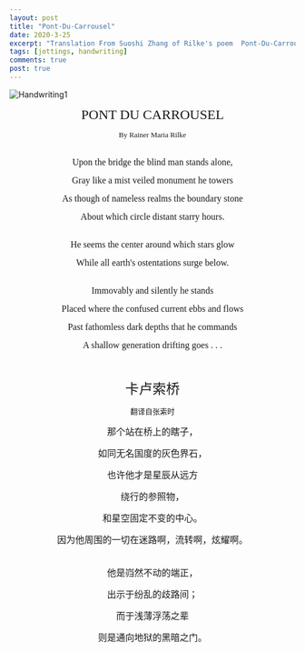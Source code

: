 ```yaml
---
layout: post
title: "Pont-Du-Carrousel"
date: 2020-3-25
excerpt: "Translation From Suoshi Zhang of Rilke's poem  Pont-Du-Carrousel"
tags: [jottings, handwriting]
comments: true
post: true
---
```


![Handwriting1](https://raw.githubusercontent.com/SUNRISINGGG/sunrisinggg.github.io/master/assets/img/Poems/handwriting1.jpg "Handwriting1")
<br>

<font size="5" face="Comic Sans MS"><center>PONT DU CARROUSEL</center></font>

<font size="2" face="Comic Sans MS"><center>By Rainer Maria Rilke</center></font>
<br>

<font size="3" face="Comic Sans MS"><center>Upon the bridge the blind man stands alone,</center></font>

 <font size="3" face="Comic Sans MS"><center>Gray like a mist veiled monument he towers </center></font>

 <font size="3" face="Comic Sans MS"><center>As though of nameless realms the boundary stone </center></font>

<font size="3" face="Comic Sans MS"><center> About which circle distant starry hours. </center></font>
<br>

 <font size="3" face="Comic Sans MS"><center>He seems the center around which stars glow </center></font>

 <font size="3" face="Comic Sans MS"><center>While all earth's ostentations surge below. </center></font>

 <br>
 <font size="3" face="Comic Sans MS"><center>Immovably and silently he stands </center></font>

 <font size="3" face="Comic Sans MS"><center>Placed where the confused current ebbs and flows </center></font>

 <font size="3" face="Comic Sans MS"><center>Past fathomless dark depths that he commands </center></font>

 <font size="3" face="Comic Sans MS"><center>A shallow generation drifting goes . . . </center></font>
 <br>
 <br>

  <font size="5"><center>卡卢索桥</center></font>

  <font size="2" face="Comic Sans MS"><center>翻译自张索时</center></font>

  <font size="3"><center>那个站在桥上的瞎子，</center></font>

 <font size="3"><center>如同无名国度的灰色界石，</center></font>

 <font size="3"><center>也许他才是星辰从远方</center></font>

 <font size="3"><center>绕行的参照物，</center></font>

 <font size="3"><center>和星空固定不变的中心。</center></font>

 <font size="3"><center>因为他周围的一切在迷路啊，流转啊，炫耀啊。</center></font>
 <br>
 
 <font size="3"><center>他是岿然不动的端正，</center></font>

 <font size="3"><center>出示于纷乱的歧路间；</center></font>

 <font size="3"><center>而于浅薄浮荡之辈</center></font>

 <font size="3"><center>则是通向地狱的黑暗之门。</center></font>


